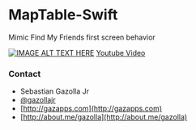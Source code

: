 MapTable-Swift
==============

Mimic Find My Friends first screen behavior 

[![IMAGE ALT TEXT HERE](https://www.youtube.com/watch?v=GlZ38GZgJLM/0.jpg)](https://www.youtube.com/watch?v=GlZ38GZgJLM)
[Youtube Video](http://youtu.be/GlZ38GZgJLM)

### Contact

* Sebastian Gazolla Jr
* [@gazollajr](http://twitter.com/gazollajr)
* [http://gazapps.com](http://gazapps.com)
* [http://about.me/gazolla](http://about.me/gazolla)
